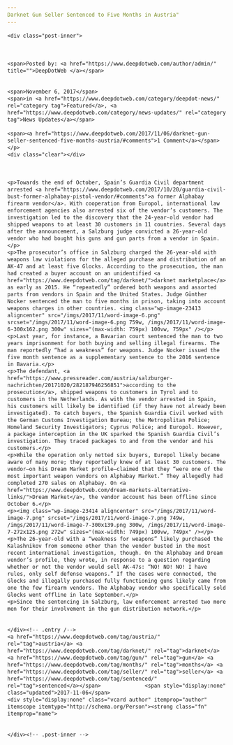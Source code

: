 ```yaml
---
Darknet Gun Seller Sentenced to Five Months in Austria"
---
```

<article class="post-listing post-23410 post type-post status-publish format-standard has-post-thumbnail hentry  tag-austria tag-darknet tag-gun tag-months tag-seller tag-sentenced">
    
    <div class="post-inner">
    
    
        
    <span>Posted by: <a href="https://www.deepdotweb.com/author/admin/" title="">DeepDotWeb </a></span>
    
    
    <span>November 6, 2017</span>
    <span>in <a href="https://www.deepdotweb.com/category/deepdot-news/" rel="category tag">Featured</a>, <a href="https://www.deepdotweb.com/category/news-updates/" rel="category tag">News Updates</a></span>
    
    <span><a href="https://www.deepdotweb.com/2017/11/06/darknet-gun-seller-sentenced-five-months-austria/#comments">1 Comment</a></span>
    </p>
    <div class="clear"></div>
    
    
    
    <p>Towards the end of October, Spain’s Guardia Civil department arrested <a href="https://www.deepdotweb.com/2017/10/20/guardia-civil-bust-former-alphabay-pistol-vendor/#comments">a former Alphabay firearm vendor</a>. With cooperation from Europol, international law enforcement agencies also arrested six of the vendor’s customers. The investigation led to the discovery that the 24-year-old vendor had shipped weapons to at least 30 customers in 11 countries. Several days after the announcement, a Salzburg judge convicted a 26-year-old vendor who had bought his guns and gun parts from a vendor in Spain.</p>
    <p>The prosecutor’s office in Salzburg charged the 26-year-old with weapons law violations for the alleged purchase and distribution of an AK-47 and at least five Glocks. According to the prosecution, the man had created a buyer account on an unidentified <a href="https://www.deepdotweb.com/tag/darknet/">darknet marketplace</a> as early as 2015. He “repeatedly” ordered both weapons and assorted parts from vendors in Spain and the United States. Judge Günther Nocker sentenced the man to five months in prison, taking into account weapons charges in other countries. <img class="wp-image-23413 aligncenter" src="/imgs/2017/11/word-image-6.png" srcset="/imgs/2017/11/word-image-6.png 759w, /imgs/2017/11/word-image-6-300x162.png 300w" sizes="(max-width: 759px) 100vw, 759px" /></p>
    <p>Last year, for instance, a Bavarian court sentenced the man to two years imprisonment for both buying and selling illegal firearms. The man reportedly “had a weakness” for weapons. Judge Nocker issued the five month sentence as a supplementary sentence to the 2016 sentence in Bavaria.</p>
    <p>The defendant, <a href="https://www.pressreader.com/austria/salzburger-nachrichten/20171020/282187946256851">according to the prosecution</a>, shipped weapons to customers in Tyrol and to customers in the Netherlands. As with the vendor arrested in Spain, his customers will likely be identified (if they have not already been investigated). To catch buyers, the Spanish Guardia Civil worked with the German Customs Investigation Bureau; the Metropolitan Police; Homeland Security Investigators; Cyprus Police; and Europol. However, a package interception in the UK sparked the Spanish Guardia Civil’s investigation. They traced packages to and from the vendor and his customers.</p>
    <p>While the operation only netted six buyers, Europol likely became aware of many more; they reportedly knew of at least 30 customers. The vendor—on his Dream Market profile—claimed that they “were one of the most important weapon vendors on Alphabay Market.” They allegedly had completed 270 sales on Alphabay. On <a href="https://www.deepdotweb.com/dream-markets-alternative-links/">Dream Market</a>, the vendor account has been offline since October 6.</p>
    <p><img class="wp-image-23414 aligncenter" src="/imgs/2017/11/word-image-7.png" srcset="/imgs/2017/11/word-image-7.png 749w, /imgs/2017/11/word-image-7-300x139.png 300w, /imgs/2017/11/word-image-7-272x125.png 272w" sizes="(max-width: 749px) 100vw, 749px" /></p>
    <p>The 26-year-old with a “weakness for weapons” likely purchased the Kalashnikov from someone other than the vendor busted in the most recent international investigation, though. On the Alphabay and Dream vendor’s profile, they wrote, in response to a question regarding whether or not the vendor would sell AK-47s: “NO! NO! NO! I have rules, only self defense weapons.” If the cases were connected, the Glocks and illegally purchased fully functioning guns likely came from one the few firearm vendors. The Alphabay vendor who specifically sold Glocks went offline in late September.</p>
    <p>Since the sentencing in Salzburg, law enforcement arrested two more men for their involvement in the gun distribution network.</p>
    
    
    </div><!-- .entry /-->
    <a href="https://www.deepdotweb.com/tag/austria/" rel="tag">austria</a> <a href="https://www.deepdotweb.com/tag/darknet/" rel="tag">darknet</a> <a href="https://www.deepdotweb.com/tag/gun/" rel="tag">gun</a> <a href="https://www.deepdotweb.com/tag/months/" rel="tag">months</a> <a href="https://www.deepdotweb.com/tag/seller/" rel="tag">seller</a> <a href="https://www.deepdotweb.com/tag/sentenced/" rel="tag">sentenced</a></span>				<span style="display:none" class="updated">2017-11-06</span>
    <div style="display:none" class="vcard author" itemprop="author" itemscope itemtype="http://schema.org/Person"><strong class="fn" itemprop="name">
    
    
    </div><!-- .post-inner -->
</article><!-- .post-listing -->

